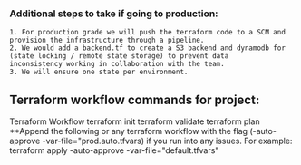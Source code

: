 ### Additional steps to take if going to production:
    1. For production grade we will push the terraform code to a SCM and provision the infrastructure through a pipeline.
    2. We would add a backend.tf to create a S3 backend and dynamodb for (state locking / remote state storage) to prevent data         inconsistency working in collaboration with the team.
    3. We will ensure one state per environment.
    
## Terraform workflow commands for project:
Terraform Workflow
terraform init
terraform validate
terraform plan
  **Append the following or any terraform workflow with the flag (-auto-approve -var-file="prod.auto.tfvars) if you run into any issues.
  For example:
terraform apply -auto-approve -var-file="default.tfvars"